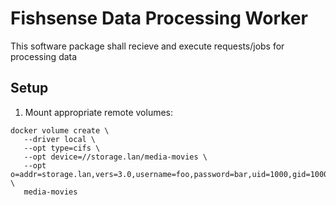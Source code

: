 # Fishsense Data Processing Worker
This software package shall recieve and execute requests/jobs for processing data

## Setup
1. Mount appropriate remote volumes:
```
docker volume create \
   --driver local \
   --opt type=cifs \
   --opt device=//storage.lan/media-movies \
   --opt o=addr=storage.lan,vers=3.0,username=foo,password=bar,uid=1000,gid=1000 \
   media-movies
```